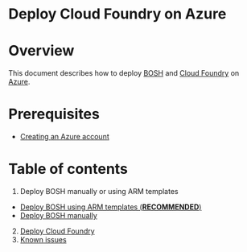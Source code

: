 # Deploy Cloud Foundry on Azure

# Overview

This document describes how to deploy [BOSH](http://bosh.io/) and [Cloud Foundry](https://www.cloudfoundry.org/) on [Azure](https://azure.microsoft.com/en-us/).

# Prerequisites

* [Creating an Azure account](https://azure.microsoft.com/en-us/pricing/free-trial/)

# Table of contents

1. Deploy BOSH manually or using ARM templates
  * [Deploy BOSH using ARM templates (**RECOMMENDED**)](./deploy-bosh-using-arm-templates.md)
  * [Deploy BOSH manually](./deploy-bosh-manually.md)
2. [Deploy Cloud Foundry](./deploy-cloudfoundry.md)
3. [Known issues](./known-issues.md)
